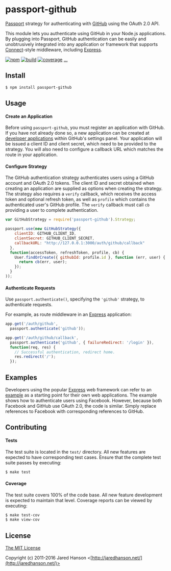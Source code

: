 # passport-github

[Passport](http://passportjs.org/) strategy for authenticating with [GitHub](https://github.com/)
using the OAuth 2.0 API.

This module lets you authenticate using GitHub in your Node.js applications.
By plugging into Passport, GitHub authentication can be easily and
unobtrusively integrated into any application or framework that supports
[Connect](http://www.senchalabs.org/connect/)-style middleware, including
[Express](http://expressjs.com/).

[![npm](https://img.shields.io/npm/v/passport-github.svg)](https://www.npmjs.com/package/passport-github)
[![build](https://img.shields.io/travis/jaredhanson/passport-github.svg)](https://travis-ci.org/jaredhanson/passport-github)
[![coverage](https://img.shields.io/coveralls/jaredhanson/passport-github.svg)](https://coveralls.io/github/jaredhanson/passport-github)
[...](https://github.com/jaredhanson/passport-github/wiki/Status)

## Install

```bash
$ npm install passport-github
```

## Usage

#### Create an Application

Before using `passport-github`, you must register an application with GitHub.
If you have not already done so, a new application can be created at
[developer applications](https://github.com/settings/applications/new) within
GitHub's settings panel.  Your application will be issued a client ID and client
secret, which need to be provided to the strategy.  You will also need to
configure a callback URL which matches the route in your application.

#### Configure Strategy

The GitHub authentication strategy authenticates users using a GitHub account
and OAuth 2.0 tokens.  The client ID and secret obtained when creating an
application are supplied as options when creating the strategy.  The strategy
also requires a `verify` callback, which receives the access token and optional
refresh token, as well as `profile` which contains the authenticated user's
GitHub profile.  The `verify` callback must call `cb` providing a user to
complete authentication.

```js
var GitHubStrategy = require('passport-github').Strategy;

passport.use(new GitHubStrategy({
    clientID: GITHUB_CLIENT_ID,
    clientSecret: GITHUB_CLIENT_SECRET,
    callbackURL: "http://127.0.0.1:3000/auth/github/callback"
  },
  function(accessToken, refreshToken, profile, cb) {
    User.findOrCreate({ githubId: profile.id }, function (err, user) {
      return cb(err, user);
    });
  }
));
```

#### Authenticate Requests

Use `passport.authenticate()`, specifying the `'github'` strategy, to
authenticate requests.

For example, as route middleware in an [Express](http://expressjs.com/)
application:

```js
app.get('/auth/github',
  passport.authenticate('github'));

app.get('/auth/github/callback', 
  passport.authenticate('github', { failureRedirect: '/login' }),
  function(req, res) {
    // Successful authentication, redirect home.
    res.redirect('/');
  });
```

## Examples

Developers using the popular [Express](http://expressjs.com/) web framework can
refer to an [example](https://github.com/passport/express-4.x-facebook-example)
as a starting point for their own web applications.  The example shows how to
authenticate users using Facebook.  However, because both Facebook and GitHub
use OAuth 2.0, the code is similar.  Simply replace references to Facebook with
corresponding references to GitHub.

## Contributing

#### Tests

The test suite is located in the `test/` directory.  All new features are
expected to have corresponding test cases.  Ensure that the complete test suite
passes by executing:

```bash
$ make test
```

#### Coverage

The test suite covers 100% of the code base.  All new feature development is
expected to maintain that level.  Coverage reports can be viewed by executing:

```bash
$ make test-cov
$ make view-cov
```

## License

[The MIT License](http://opensource.org/licenses/MIT)

Copyright (c) 2011-2016 Jared Hanson <[http://jaredhanson.net/](http://jaredhanson.net/)>
